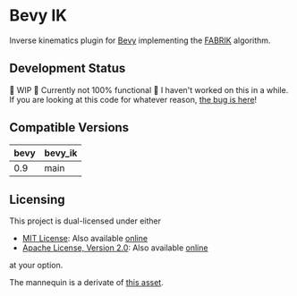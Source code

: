 # Bevy IK

Inverse kinematics plugin for [Bevy](https://bevyengine.org/) implementing the [FABRIK](http://www.andreasaristidou.com/FABRIK.html) algorithm.

## Development Status

🚧 WIP 🚧 Currently not 100% functional 🚧 I haven't worked on this in a while. If you are looking at this code for whatever reason, [the bug is here](https://github.com/gschup/bevy_ik/blob/297233518681b2ef6a2f689aa432f00e017df91a/src/systems.rs#L346C22-L346C22)! 

## Compatible Versions

|bevy|bevy_ik|
|---|---|
|0.9|main|

## Licensing

This project is dual-licensed under either

- [MIT License](./LICENSE-MIT): Also available [online](http://opensource.org/licenses/MIT)
- [Apache License, Version 2.0](./LICENSE-APACHE): Also available [online](http://www.apache.org/licenses/LICENSE-2.0)

at your option.

The mannequin is a derivate of [this asset](https://vertexarcade.gumroad.com/l/adjustable-mannequin).

